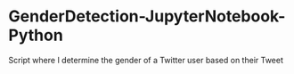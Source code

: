 # GenderDetection-JupyterNotebook-Python
Script where I determine the gender of a Twitter user based on their Tweet

